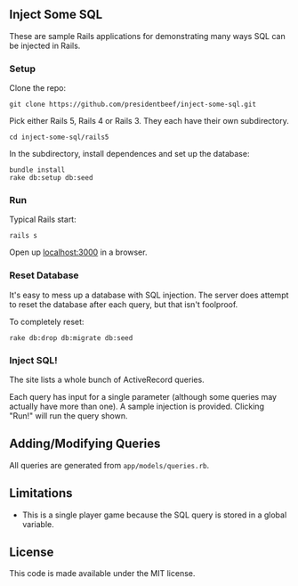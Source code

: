 ## Inject Some SQL

These are sample Rails applications for demonstrating many ways SQL can be injected in Rails.

### Setup

Clone the repo:

```
git clone https://github.com/presidentbeef/inject-some-sql.git
```

Pick either Rails 5, Rails 4 or Rails 3. They each have their own subdirectory.

```
cd inject-some-sql/rails5
```

In the subdirectory, install dependences and set up the database:

```
bundle install
rake db:setup db:seed
```

### Run

Typical Rails start: 

```
rails s
```

Open up [localhost:3000](http://localhost:3000) in a browser. 

### Reset Database

It's easy to mess up a database with SQL injection. The server does attempt to
reset the database after each query, but that isn't foolproof.

To completely reset:

```
rake db:drop db:migrate db:seed
```

### Inject SQL!

The site lists a whole bunch of ActiveRecord queries.

Each query has input for a single parameter (although some queries may actually
have more than one). A sample injection is provided. Clicking "Run!" will run
the query shown.

## Adding/Modifying Queries

All queries are generated from `app/models/queries.rb`.

## Limitations

* This is a single player game because the SQL query is stored in a global variable.

## License

This code is made available under the MIT license.
